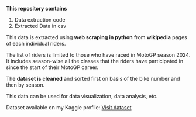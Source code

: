 **This repository contains**
1. Data extraction code
2. Extracted Data in csv

This data is extracted using **web scraping in python** from **wikipedia** pages of each individual riders.

The list of riders is limited to those who have raced in MotoGP season 2024.
It includes season-wise all the classes that the riders have participated in since the start of their MotoGP career. 

The **dataset is cleaned** and sorted first on basis of the bike number and then by season.

This data can be used for data visualization, data analysis, etc.

Dataset available on my Kaggle profile: [Visit dataset](https://www.kaggle.com/datasets/mayuravartak/motogp-riders-2024-performance-dataset/data)